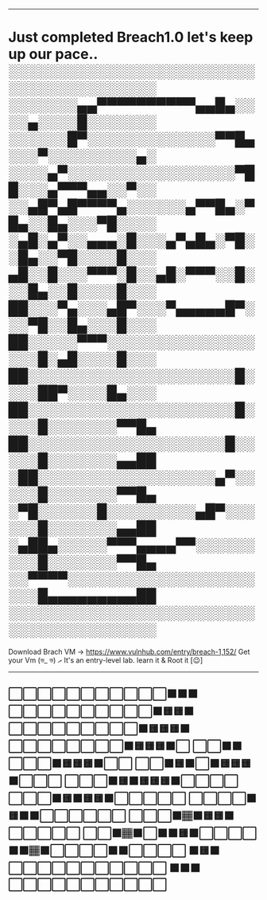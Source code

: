 -------------------------------------------------------------------
Just completed Breach1.0
let's keep up our pace..
░░░░░░░░░░░░░░░░░░░░░░░░░░░░░░░░░░░░░░░░
░░░░░░░▄▄▀▀▀▀▀▀▀▀▀▀▄▄█▄░░░░▄░░░░█░░░░░░░
░░░░░░█▀░░░░░░░░░░░░░▀▀█▄░░░▀░░░░░░░░░▄░
░░░░▄▀░░░░░░░░░░░░░░░░░▀██░░░▄▀▀▀▄▄░░▀░░
░░▄█▀▄█▀▀▀▀▄░░░░░░▄▀▀█▄░▀█▄░░█▄░░░▀█░░░░
░▄█░▄▀░░▄▄▄░█░░░▄▀▄█▄░▀█░░█▄░░▀█░░░░█░░░
▄█░░█░░░▀▀▀░█░░▄█░▀▀▀░░█░░░█▄░░█░░░░█░░░
██░░░▀▄░░░▄█▀░░░▀▄▄▄▄▄█▀░░░▀█░░█▄░░░█░░░
██░░░░░▀▀▀░░░░░░░░░░░░░░░░░░█░▄█░░░░█░░░
██░░░░░░░░░░░░░░░░░░░░░█░░░░██▀░░░░█▄░░░
██░░░░░░░░░░░░░░░░░░░░░█░░░░█░░░░░░░▀▀█▄
██░░░░░░░░░░░░░░░░░░░░█░░░░░█░░░░░░░▄▄██
░██░░░░░░░░░░░░░░░░░░▄▀░░░░░█░░░░░░░▀▀█▄
░▀█░░░░░░█░░░░░░░░░▄█▀░░░░░░█░░░░░░░▄▄██
░▄██▄░░░░░▀▀▀▄▄▄▄▀▀░░░░░░░░░█░░░░░░░▀▀█▄
░░▀▀▀▀░░░░░░░░░░░░░░░░░░░░░░█▄▄▄▄▄▄▄▄▄██
░░░░░░░░░░░░░░░░░░░░░░░░░░░░░░░░░░░░░░░░
=================================================================

Download Brach VM -> https://www.vulnhub.com/entry/breach-1,152/
Get your Vm  (ভ_ ভ) ރ 
It's an entry-level lab. learn it & Root it [😉]

-------------------------------------------------------------------
⬜⬜⬜⬜⬜⬜⬜⬜⬜⬜⬜🟧🟧🟧
⬜⬜⬜⬜⬜⬜⬜⬜⬜⬜🟧🟨🟨🟧
⬜⬜⬜⬜⬜⬜⬜⬜⬜🟧🟨🟨🟨🟧
⬜⬜⬜⬜⬜⬜⬜⬜🟧🟨🟨🟨🟧⬜
⬜⬜🟧🟧⬜⬜⬜🟧🟨🟨🟨🟧⬜⬜
⬜⬜🟧🟨🟧⬜🟧🟨🟨🟨🟧⬜⬜⬜
⬜⬜⬜🟧🟨🟧🟨🟨🟨🟧⬜⬜⬜⬜
⬜⬜⬜🟧🟨🟧🟨🟨🟧⬜⬜⬜⬜⬜
⬜⬜⬜⬜🟧🟨🟧🟧⬜⬜⬜⬜⬜⬜
⬜⬜⬜🟫🏽🟧🟨🟨🟧⬜⬜⬜⬜⬜
⬜⬜🟫🏽🟫⬜🟧🟧🟨🟧⬜⬜⬜⬜
🟧🟧🏽🟫⬜⬜⬜⬜🟧🟧⬜⬜⬜⬜
🟧🟨🟧⬜⬜⬜⬜⬜⬜⬜⬜⬜⬜⬜
🟧🟧🟧⬜⬜⬜⬜⬜⬜⬜⬜⬜⬜⬜
-------------------------------------------------------------------
